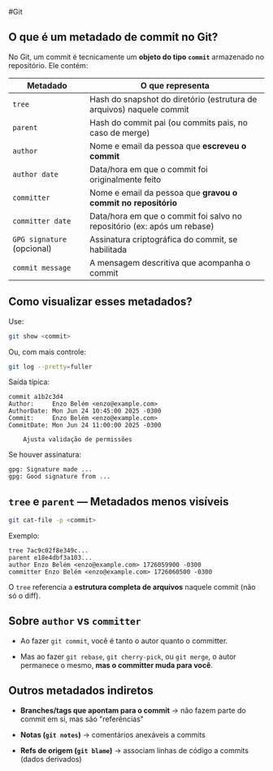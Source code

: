 #Git 

## O que é um **metadado de commit** no Git?

No Git, um commit é tecnicamente um **objeto do tipo `commit`** armazenado no repositório. Ele contém:

|Metadado|O que representa|
|---|---|
|`tree`|Hash do snapshot do diretório (estrutura de arquivos) naquele commit|
|`parent`|Hash do commit pai (ou commits pais, no caso de merge)|
|`author`|Nome e email da pessoa que **escreveu o commit**|
|`author date`|Data/hora em que o commit foi originalmente feito|
|`committer`|Nome e email da pessoa que **gravou o commit no repositório**|
|`committer date`|Data/hora em que o commit foi salvo no repositório (ex: após um rebase)|
|`GPG signature` (opcional)|Assinatura criptográfica do commit, se habilitada|
|`commit message`|A mensagem descritiva que acompanha o commit|

## Como visualizar esses metadados?

Use:

```bash
git show <commit>
```

Ou, com mais controle:

```bash
git log --pretty=fuller
```

Saída típica:

```
commit a1b2c3d4
Author:     Enzo Belém <enzo@example.com>
AuthorDate: Mon Jun 24 10:45:00 2025 -0300
Commit:     Enzo Belém <enzo@example.com>
CommitDate: Mon Jun 24 11:00:00 2025 -0300

    Ajusta validação de permissões
```

Se houver assinatura:

```
gpg: Signature made ...
gpg: Good signature from ...
```

## `tree` e `parent` — Metadados menos visíveis

```bash
git cat-file -p <commit>
```

Exemplo:

```
tree 7ac9c02f8e349c...
parent e18e4dbf3a103...
author Enzo Belém <enzo@example.com> 1726059900 -0300
committer Enzo Belém <enzo@example.com> 1726060500 -0300
```

O `tree` referencia a **estrutura completa de arquivos** naquele commit (não só o diff).

## Sobre `author` vs `committer`

- Ao fazer `git commit`, você é tanto o autor quanto o committer.
    
- Mas ao fazer `git rebase`, `git cherry-pick`, ou `git merge`, o autor permanece o mesmo, **mas o committer muda para você**.

## Outros metadados indiretos

- **Branches/tags que apontam para o commit** → não fazem parte do commit em si, mas são "referências"
    
- **Notas (`git notes`)** → comentários anexáveis a commits
    
- **Refs de origem (`git blame`)** → associam linhas de código a commits (dados derivados)
